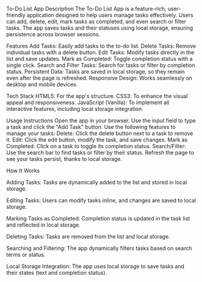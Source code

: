 To-Do List App
Description
The To-Do List App is a feature-rich, user-friendly application designed to help users manage tasks effectively. Users can add, delete, edit, mark tasks as completed, and even search or filter tasks. The app saves tasks and their statuses using local storage, ensuring persistence across browser sessions.

Features
Add Tasks: Easily add tasks to the to-do list.
Delete Tasks: Remove individual tasks with a delete button.
Edit Tasks: Modify tasks directly in the list and save updates.
Mark as Completed: Toggle completion status with a single click.
Search and Filter Tasks: Search for tasks or filter by completion status.
Persistent Data: Tasks are saved in local storage, so they remain even after the page is refreshed.
Responsive Design: Works seamlessly on desktop and mobile devices.

Tech Stack
HTML5: For the app's structure.
CSS3: To enhance the visual appeal and responsiveness.
JavaScript (Vanilla): To implement all interactive features, including local storage integration.

Usage Instructions
Open the app in your browser.
Use the input field to type a task and click the "Add Task" button.
Use the following features to manage your tasks:
Delete: Click the delete button next to a task to remove it.
Edit: Click the edit button, modify the task, and save changes.
Mark as Completed: Click on a task to toggle its completion status.
Search/Filter: Use the search bar to find tasks or filter by their status.
Refresh the page to see your tasks persist, thanks to local storage.

How It Works

Adding Tasks:
Tasks are dynamically added to the list and stored in local storage.

Editing Tasks:
Users can modify tasks inline, and changes are saved to local storage.

Marking Tasks as Completed:
Completion status is updated in the task list and reflected in local storage.

Deleting Tasks:
Tasks are removed from the list and local storage.

Searching and Filtering:
The app dynamically filters tasks based on search terms or status.

Local Storage Integration:
The app uses local storage to save tasks and their states (text and completion status).
